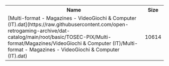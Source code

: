 <table>
<tr><th>Name</th><th>Size</th></tr>
<tr><td>
[Multi-format - Magazines - VideoGiochi & Computer (IT).dat](https://raw.githubusercontent.com/open-retrogaming-archive/dat-catalog/main/root/basic/TOSEC-PIX/Multi-format/Magazines/VideoGiochi & Computer (IT)/Multi-format - Magazines - VideoGiochi & Computer (IT).dat)
</td><td>10614</td></tr>
</table>
